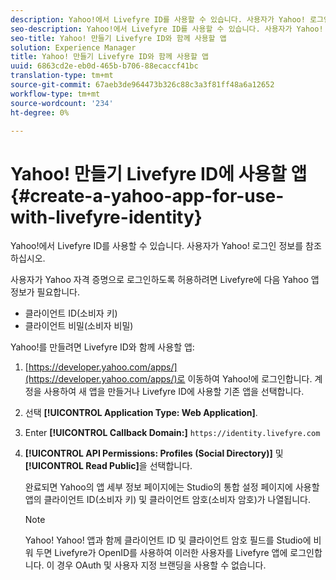 ```yaml
---
description: Yahoo!에서 Livefyre ID를 사용할 수 있습니다. 사용자가 Yahoo! 로그인 정보를 참조하십시오.
seo-description: Yahoo!에서 Livefyre ID를 사용할 수 있습니다. 사용자가 Yahoo! 로그인 정보를 참조하십시오.
seo-title: Yahoo! 만들기 Livefyre ID와 함께 사용할 앱
solution: Experience Manager
title: Yahoo! 만들기 Livefyre ID와 함께 사용할 앱
uuid: 6863cd2e-eb0d-465b-b706-88ecaccf41bc
translation-type: tm+mt
source-git-commit: 67aeb3de964473b326c88c3a3f81ff48a6a12652
workflow-type: tm+mt
source-wordcount: '234'
ht-degree: 0%

---
```



# Yahoo! 만들기 Livefyre ID에 사용할 앱{#create-a-yahoo-app-for-use-with-livefyre-identity}

Yahoo!에서 Livefyre ID를 사용할 수 있습니다. 사용자가 Yahoo! 로그인 정보를 참조하십시오.

사용자가 Yahoo 자격 증명으로 로그인하도록 허용하려면 Livefyre에 다음 Yahoo 앱 정보가 필요합니다.

* 클라이언트 ID(소비자 키)
* 클라이언트 비밀(소비자 비밀)

Yahoo!를 만들려면 Livefyre ID와 함께 사용할 앱:

1. [https://developer.yahoo.com/apps/](https://developer.yahoo.com/apps/)로 이동하여 Yahoo!에 로그인합니다. 계정을 사용하여 새 앱을 만들거나 Livefyre ID에 사용할 기존 앱을 선택합니다.
1. 선택 **[!UICONTROL Application Type: Web Application]**.
1. Enter **[!UICONTROL Callback Domain:]** `https://identity.livefyre.com`
1. **[!UICONTROL API Permissions: Profiles (Social Directory)]** 및 **[!UICONTROL Read Public]**&#x200B;을 선택합니다.

   완료되면 Yahoo의 앱 세부 정보 페이지에는 Studio의 통합 설정 페이지에 사용할 앱의 클라이언트 ID(소비자 키) 및 클라이언트 암호(소비자 암호)가 나열됩니다.

   >[!NOTE]
   >
   >Yahoo! Yahoo! 앱과 함께 클라이언트 ID 및 클라이언트 암호 필드를 Studio에 비워 두면 Livefyre가 OpenID를 사용하여 이러한 사용자를 Livefyre 앱에 로그인합니다. 이 경우 OAuth 및 사용자 지정 브랜딩을 사용할 수 없습니다.